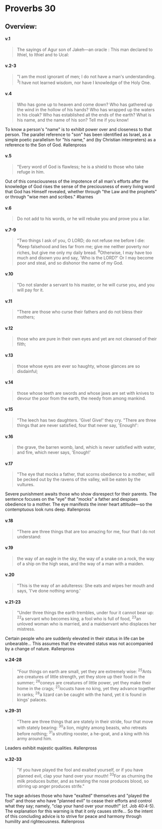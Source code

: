 # Proverbs 30

## Overview:


#### v.1
>The sayings of Agur son of Jakeh—an oracle : This man declared to Ithiel, to Ithiel and to Ucal:

#### v.2-3
>"I am the most ignorant of men; I do not have a man's understanding. <sup>3</sup>I have not learned wisdom, nor have I knowledge of the Holy One.

#### v.4
>Who has gone up to heaven and come down? Who has gathered up the wind in the hollow of his hands? Who has wrapped up the waters in his cloak? Who has established all the ends of the earth? What is his name, and the name of his son? Tell me if you know!

To know a person's "name" is to exhibit power over and closeness to that person. The parallel reference to "son" has been identified as Israel, as a simple poetic parallelism for "his name," and (by Christian interpreters) as a  reference to the Son of God.
#allenpross 

#### v.5
>"Every word of God is flawless; he is a shield to those who take refuge in him.

Out of this consciousness of the impotence of all man's efforts after the knowledge of God rises the sense of the preciousness of every living word that God has Himself revealed, whether through "the Law and the prophets" or through "wise men and scribes."
#barnes 

#### v.6
>Do not add to his words, or he will rebuke you and prove you a liar.

#### v.7-9
>"Two things I ask of you, O LORD; do not refuse me before I die: <sup>8</sup>Keep falsehood and lies far from me; give me neither poverty nor riches, but give me only my daily bread. <sup>9</sup>Otherwise, I may have too much and disown you and say, 'Who is the LORD?' Or I may become poor and steal, and so dishonor the name of my God.

#### v.10
>"Do not slander a servant to his master, or he will curse you, and you will pay for it.

#### v.11
>"There are those who curse their fathers and do not bless their mothers;

#### v.12
>those who are pure in their own eyes and yet are not cleansed of their filth;

#### v.13
>those whose eyes are ever so haughty, whose glances are so disdainful;

#### v.14
>those whose teeth are swords and whose jaws are set with knives to devour the poor from the earth, the needy from among mankind.

#### v.15
>"The leech has two daughters. 'Give! Give!' they cry. "There are three things that are never satisfied, four that never say, 'Enough!':

#### v.16
>the grave, the barren womb, land, which is never satisfied with water, and fire, which never says, 'Enough!'

#### v.17
>"The eye that mocks a father, that scorns obedience to a mother, will be pecked out by the ravens of the valley, will be eaten by the vultures.

Severe punishment awaits those who show disrespect for their parents. The sentence focuses on the "eye" that "mocks" a father and despises obedience to a mother. The eye manifests the inner heart attitude—so the contemptuous look runs deep.
#allenpross 

#### v.18
>"There are three things that are too amazing for me, four that I do not understand:

#### v.19
>the way of an eagle in the sky, the way of a snake on a rock, the way of a ship on the high seas, and the way of a man with a maiden.

#### v.20
>"This is the way of an adulteress: She eats and wipes her mouth and says, 'I've done nothing wrong.'

#### v.21-23
>"Under three things the earth trembles, under four it cannot bear up: <sup>22</sup>a servant who becomes king, a fool who is full of food, <sup>23</sup>an unloved woman who is married, and a maidservant who displaces her mistress.

Certain people who are suddenly elevated in their status in life can be unbearable... This assumes that the elevated status was not accompanied by a change of nature.
#allenpross 

#### v.24-28
>"Four things on earth are small, yet they are extremely wise: <sup>25</sup>Ants are creatures of little strength, yet they store up their food in the summer; <sup>26</sup>coneys are creatures of little power, yet they make their home in the crags; <sup>27</sup>locusts have no king, yet they advance together in ranks; <sup>28</sup>a lizard can be caught with the hand, yet it is found in kings' palaces.

#### v.29-31
>"There are three things that are stately in their stride, four that move with stately bearing: <sup>30</sup>a lion, mighty among beasts, who retreats before nothing; <sup>31</sup>a strutting rooster, a he-goat, and a king with his army around him.

Leaders exhibit majestic qualities.
#allenpross 

#### v.32-33
>"If you have played the fool and exalted yourself, or if you have planned evil, clap your hand over your mouth! <sup>33</sup>For as churning the milk produces butter, and as twisting the nose produces blood, so stirring up anger produces strife."

The sage advises those who have "exalted" themselves and "played the fool" and those who have "planned evil" to cease their efforts and control what they say; namely, "clap your hand over your mouth!" (cf. Job 40:4-5). The explanation for this warning is that it only causes strife... So the intent of this concluding advice is to strive for peace and harmony through humility and righteousness.
#allenpross 









